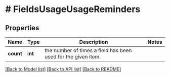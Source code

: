 # # FieldsUsageUsageReminders

## Properties

Name | Type | Description | Notes
------------ | ------------- | ------------- | -------------
**count** | **int** | the number of times a field has been used for the given item. | 

[[Back to Model list]](../../README.md#documentation-for-models) [[Back to API list]](../../README.md#documentation-for-api-endpoints) [[Back to README]](../../README.md)


